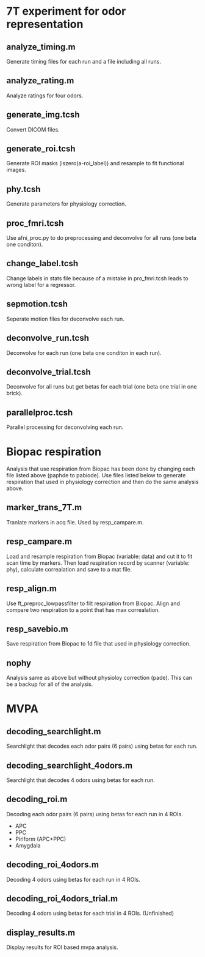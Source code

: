 # 7T experiment for odor representation

## analyze_timing.m
Generate timing files for each run and a file including all runs.

## analyze_rating.m
Analyze ratings for four odors.

## generate_img.tcsh
Convert DICOM files.

## generate_roi.tcsh
Generate ROI masks (iszero(a-roi_label)) and resample to fit functional images.

## phy.tcsh
Generate parameters for physiology correction.

## proc_fmri.tcsh
Use afni_proc.py to do preprocessing and deconvolve for all runs (one beta one conditon).

## change_label.tcsh
Change labels in stats file because of a mistake in pro_fmri.tcsh leads to wrong label for a regressor.

## sepmotion.tcsh
Seperate motion files for deconvolve each run.

## deconvolve_run.tcsh
Deconvolve for each run (one beta one conditon in each run).

## deconvolve_trial.tcsh
Deconvolve for all runs but get betas for each trial (one beta one trial in one brick).

## parallelproc.tcsh
Parallel processing for deconvolving each run.

# Biopac respiration
Analysis that use respiration from Biopac has been done by changing each file listed above (paphde to pabiode). Use files listed below to generate respiration that used in physiology correction and then do the same analysis above.

## marker_trans_7T.m
Tranlate markers in acq file. Used by resp_campare.m.

## resp_campare.m
Load and resample respiration from Biopac (variable: data) and cut it to fit scan time by markers. Then load respiration record by scanner (variable: phy), calculate correalation and save to a mat file.

## resp_align.m
Use ft_preproc_lowpassfilter to filt respiration from Biopac. Align and compare two respiration to a point that has max correalation.

## resp_savebio.m
Save respiration from Biopac to 1d file that used in physiology correction.

## nophy
Analysis same as above but without physioloy correction (pade). This can be a backup for all of the analysis.

# MVPA

## decoding_searchlight.m
Searchlight that decodes each odor pairs (6 pairs) using betas for each run.

## decoding_searchlight_4odors.m
Searchlight that decodes 4 odors using betas for each run.

## decoding_roi.m
Decoding each odor pairs (6 pairs) using betas for each run in 4 ROIs.

* APC
* PPC
* Piriform (APC+PPC)
* Amygdala

## decoding_roi_4odors.m
Decoding 4 odors using betas for each run in 4 ROIs.

## decoding_roi_4odors_trial.m
Decoding 4 odors using betas for each trial in 4 ROIs. (Unfinished)

## display_results.m
Display results for ROI based mvpa analysis.